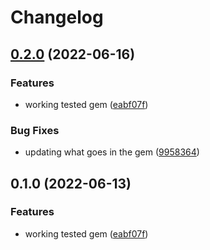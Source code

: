 # Changelog

## [0.2.0](https://www.github.com/mlibrary/sftp/compare/v0.1.0...v0.2.0) (2022-06-16)


### Features

* working tested gem ([eabf07f](https://www.github.com/mlibrary/sftp/commit/eabf07f86b46ee3a5d42214fa0665c97ed16b77e))


### Bug Fixes

* updating what goes in the gem ([9958364](https://www.github.com/mlibrary/sftp/commit/99583642f5e64de0a22eb6c9c1c4232e60d682eb))

## 0.1.0 (2022-06-13)


### Features

* working tested gem ([eabf07f](https://www.github.com/mlibrary/sftp/commit/eabf07f86b46ee3a5d42214fa0665c97ed16b77e))
